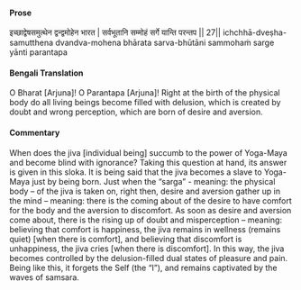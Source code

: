 #### Prose 

इच्छाद्वेषसमुत्थेन द्वन्द्वमोहेन भारत |
सर्वभूतानि सम्मोहं सर्गे यान्ति परन्तप || 27||
ichchhā-dveṣha-samutthena dvandva-mohena bhārata
sarva-bhūtāni sammohaṁ sarge yānti parantapa

 #### Bengali Translation 

O Bharat [Arjuna]! O Parantapa [Arjuna]! Right at the birth of the physical body do all living beings become filled with delusion, which is created by doubt and wrong perception, which are born of desire and aversion. 

 #### Commentary 

When does the jiva [individual being] succumb to the power of Yoga-Maya and become blind with ignorance? Taking this question at hand, its answer is given in this sloka. It is being said that the jiva becomes a slave to Yoga-Maya just by being born. Just when the “sarga” - meaning: the physical body – of the jiva is taken on, right then, desire and aversion gather up in the mind – meaning: there is the coming about of the desire to have comfort for the body and the aversion to discomfort. As soon as desire and aversion come about, there is the rising up of doubt and misperception – meaning: believing that comfort is happiness, the jiva remains in wellness (remains quiet) [when there is comfort], and believing that discomfort is unhappiness, the jiva cries [when there is discomfort]. In this way, the jiva becomes controlled by the delusion-filled dual states of pleasure and pain. Being like this, it forgets the Self (the “I”), and remains captivated by the waves of samsara.